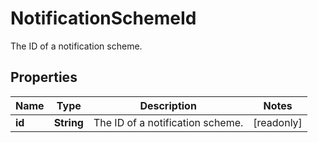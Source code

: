 

# NotificationSchemeId

The ID of a notification scheme.

## Properties

| Name | Type | Description | Notes |
|------------ | ------------- | ------------- | -------------|
|**id** | **String** | The ID of a notification scheme. |  [readonly] |



